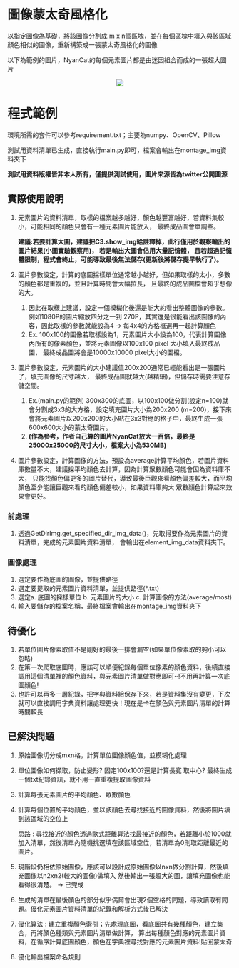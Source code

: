 # 圖像蒙太奇風格化
以指定圖像為基礎，將該圖像分割成 m x n個區塊，並在每個區塊中填入與該區域顏色相似的圖像，重新構築成一張蒙太奇風格化的圖像

 以下為範例的圖片，NyanCat的每個元素圖片都是由迷因組合而成的一張超大圖片

<div align=center>
<img src="example/Nyan_Cat_meme.gif"/>
</div>

# 程式範例
環境所需的套件可以參考requirement.txt；主要為numpy、OpenCV、Pillow

測試用資料清單已生成，直接執行main.py即可，檔案會輸出在montage_img資料夾下

**測試用資料版權皆非本人所有，僅提供測試使用，圖片來源皆為twitter公開圖源**

## 實際使用說明
1. 元素圖片的資料清單，取樣的檔案越多越好，顏色越豐富越好，若資料集較小，可能相同的顏色只會有一種元素圖片能放入，
最終成品圖會單調些。

   **建議:若要計算大圖，建議把C3.show_img給註釋掉，此行僅用於觀察輸出的圖片結果(小圖實驗觀察用)，
若是輸出大圖會佔用大量記憶體， 且若超過記憶體限制，程式會終止，可能導致最後無法儲存(更新後將儲存提早執行了)。** 

2. 圖片參數設定，計算的底圖採樣單位通常越小越好，但如果取樣的太小，多數的顏色都是重複的，並且計算時間會大幅拉長，
且最終的成品圖檔會超乎想像的大。
   1. 因此在取樣上建議，設定一個模糊化後還是能大約看出整體圖像的參數。例如1080P的圖片縮放四分之一到
   270P，其實還是很能看出該圖像的內容，因此取樣的參數就能設為4 -> 每4x4的方格框選再一起計算顏色
   2. Ex. 100x100的圖像若取樣設為1，元素圖片大小設為100，代表計算圖像內所有的像素顏色，並將元素圖像以100x100 pixel
   大小填入最終成品圖， 最終成品圖將會是10000x10000 pixel大小的圖檔。

3. 圖片參數設定，元素圖片的大小建議值200x200通常已經能看出是一張圖片了，填充圖像的尺寸越大，
最終成品圖就越大(越精細)，但儲存時需要注意存儲空間。
   1. Ex.(main.py的範例) 300x300的底圖，以100x100做分割(設定n=100)就會分割成3x3的大方格，設定填充圖片大小為200x200
      (m=200)，接下來會將元素圖片以200x200的大小貼在3x3對應的格子中，最終生成一張600x600大小的蒙太奇圖片。
   2. **(作為參考，作者自己算的圖片NyanCat放大一百倍，最終是25000x25000的尺寸大小，檔案大小為530MB)**
4. 圖片參數設定，計算圖像的方法，預設為average計算平均顏色，若圖片資料庫數量不大，建議採平均顏色去計算，因為計算眾數顏色可能會因為資料庫不大，
只能找顏色偏更多的圖片替代，導致最後巨觀來看顏色偏差較大，而平均顏色至少能讓巨觀來看的顏色偏差較小，如果資料庫夠大 眾數顏色計算起來效果會更好。
### 前處理
1. 透過GetDirImg.get_specified_dir_img_data()，先取得要作為元素圖片的資料清單，完成的元素圖片資料清單，
會輸出在element_img_data資料夾下。

### 圖像處理
1. 選定要作為底圖的圖像，並提供路徑
2. 選定要提取的元素圖片資料清單，並提供路徑(*.txt)
3. 選定a. 底圖的採樣單位 b. 元素圖片的大小 c. 計算圖像的方法(average/most)
4. 輸入要儲存的檔案名稱，最終檔案會輸出在montage_img資料夾下


## 待優化
1. 若單位圖片像素取值不是剛好的最後一排會漏空(如果單位像素取的夠小可以忽略)
2. 在第一次爬取底圖時，應該可以順便紀錄每個單位像素的顏色資料，後續直接調用這個清單裡的顏色資料，與元素圖片清單做對應即可~!不用再計算一次底圖顏色!
3. 也許可以再多一層紀錄，把字典資料給保存下來，若是資料集沒有變更，下次就可以直接調用字典資料讓處理更快！現在是卡在顏色與元素圖片清單的計算時間較長

## 已解決問題
1. 原始圖像切分成mxn格，計算單位圖像顏色值，並模糊化處理
2. 單位圖像如何擷取，防止變形? 固定100x100?還是計算長寬 取中心? 最終生成一個txt紀錄資訊，就不用一直重複提取圖像資料
3. 計算每張元素圖片的平均顏色、眾數顏色
4. 計算每個位置的平均顏色，並以該顏色去尋找接近的圖像資料，然後將圖片填到該區域的空位上

    思路 : 尋找接近的顏色透過歐式距離算法找最接近的顏色，若距離小於1000就加入清單，然後清單內隨機挑選填在該區域空位，若清單為0則取距離最近的圖片。
5. 現階段仍相依原始圖像，應該可以設計成原始圖像以nxn做分割計算，然後填充圖像以n2xn2(較大的圖像)做填入
然後輸出一張超大的圖，讓填充圖像也能看得很清楚。 -> 已完成
6. 生成的清單在最後顏色的部分似乎偶爾會出現2個空格的問題，導致讀取有問題。優化元素圖片資料清單的紀錄和解析方式後已解決
7. 優化算法 : 建立重複顏色索引；先處理底圖，看底圖共有幾種顏色，建立集合，再將顏色種類與元素圖片清單做計算，
算出每種顏色對應的元素圖片資料，在循序計算底圖顏色，顏色在字典裡尋找對應的元素圖片資料!貼回蒙太奇
8. 優化輸出檔案命名規則